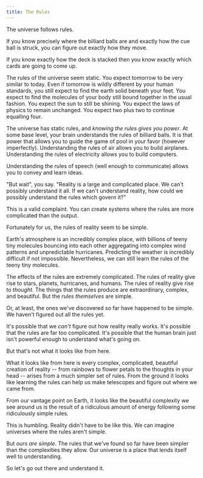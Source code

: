 ```yaml
---
title: The Rules
---
```

The universe follows rules.

If you know precisely where the billiard balls are and exactly how the cue ball is struck, you can figure out exactly how they move.

If you know exactly how the deck is stacked then you know exactly which cards are going to come up.

The rules of the universe seem static. You expect tomorrow to be very similar to today. Even if tomorrow is wildly different by your human standards, you still expect to find the earth solid beneath your feet. You expect to find the molecules of your body still bound together in the usual fashion. You expect the sun to still be shining. You expect the laws of physics to remain unchanged. You expect two plus two to continue equalling four.

The universe has static rules, and *knowing the rules gives you power*. At some base level, your brain understands the rules of billiard balls. It is that power that allows you to guide the game of pool in your favor (however imperfectly). Understanding the rules of air allows you to build airplanes. Understanding the rules of electricity allows you to build computers.

Understanding the rules of speech (well enough to communicate) allows you to convey and learn ideas.

"But wait", you say. "Reality is a large and complicated place. We can't possibly understand it all. If we can't understand reality, how could we possibly understand the rules which govern it?"

This is a valid complaint. You can create systems where the rules are more complicated than the output.

Fortunately for us, the rules of reality seem to be simple.

Earth's atmosphere is an incredibly complex place, with billions of teeny tiny molecules bouncing into each other aggregating into complex wind patterns and unpredictable hurricanes. Predicting the weather is incredibly difficult if not impossible. Nevertheless, we can still learn the rules of the teeny tiny molecules.

The effects of the rules are extremely complicated. The rules of reality give rise to stars, planets, hurricanes, and humans. The rules of reality give rise to *thought*. The things that the rules produce are extraordinary, complex, and beautiful. But the *rules themselves* are simple.

Or, at least, the ones we've discovered so far have happened to be simple. We haven't figured out all the rules yet.

It's possible that we *can't* figure out how reality really works. It's possible that the rules are far too complicated. It's possible that the human brain just isn't powerful enough to understand what's going on.

But that's not what it looks like from here.

What it looks like from here is every complex, complicated, beautiful creation of reality -- from rainbows to flower petals to the thoughts in your head -- arises from a much simpler set of rules. From the ground it looks like learning the rules can help us make telescopes and figure out where we came from.

From our vantage point on Earth, it looks like the beautiful complexity we see around us is the result of a ridiculous amount of energy following some ridiculously simple rules.

This is humbling. Reality didn't have to be like this. We can imagine universes where the rules aren't simple.

But *ours are simple*. The rules that we've found so far have been simpler than the complexities they allow. Our universe is a place that lends itself well to understanding.

So let's go out there and understand it.

